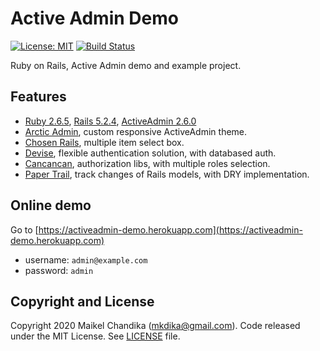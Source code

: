 # Active Admin Demo

[![License: MIT](https://img.shields.io/badge/License-MIT-blue.svg)](/LICENSE)
[![Build Status](https://travis-ci.org/mkdika/active-admin-demo.svg?branch=master)](https://travis-ci.org/mkdika/active-admin-demo)

Ruby on Rails, Active Admin demo and example project.

## Features

- [Ruby 2.6.5](https://www.ruby-lang.org/en/news/2019/10/01/ruby-2-6-5-released/), [Rails 5.2.4](https://weblog.rubyonrails.org/2019/12/18/Rails-5-2-4-1-has-been-released/), [ActiveAdmin 2.6.0](https://activeadmin.info/)
- [Arctic Admin](https://github.com/cprodhomme/arctic_admin), custom responsive ActiveAdmin theme.
- [Chosen Rails](https://github.com/tsechingho/chosen-rails), multiple item select box.
- [Devise](https://github.com/plataformatec/devise), flexible authentication solution, with databased auth.
- [Cancancan](https://github.com/CanCanCommunity/cancancan), authorization libs, with multiple roles selection.
- [Paper Trail](https://github.com/paper-trail-gem/paper_trail), track changes of Rails models, with DRY implementation.

## Online demo

Go to [https://activeadmin-demo.herokuapp.com](https://activeadmin-demo.herokuapp.com)

- username: `admin@example.com`
- password: `admin`

## Copyright and License

Copyright 2020 Maikel Chandika (mkdika@gmail.com). Code released under the MIT License. See [LICENSE](/LICENSE) file.
